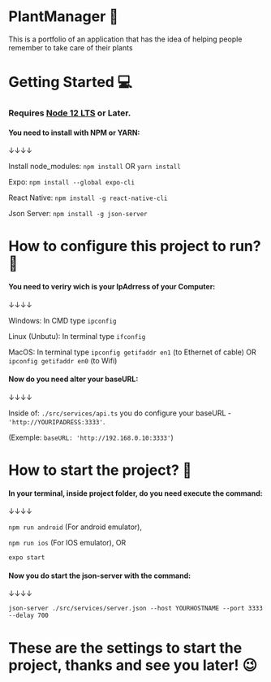 # PlantManager 🌱
This is a portfolio of an application that has the idea of helping people remember to take care of their plants

# Getting Started 💻

### Requires [Node 12 LTS](https://nodejs.org/en/download/) or Later.
#### You need to install with NPM or YARN:

↓↓↓↓


Install node_modules: `npm install` OR `yarn install`

Expo: `npm install --global expo-cli`

React Native: `npm install -g react-native-cli`

Json Server: `npm install -g json-server`

# How to configure this project to run? 🤔

#### You need to veriry wich is your IpAdrress of your Computer:

↓↓↓↓                                                                                     


Windows: In CMD type `ipconfig`

Linux (Unbutu): In terminal type `ifconfig`

MacOS: In terminal type `ipconfig getifaddr en1` (to Ethernet of cable) OR `ipconfig getifaddr en0` (to Wifi)

#### Now do you need alter your baseURL:

↓↓↓↓


Inside of: `./src/services/api.ts` you do configure your baseURL - `'http://YOURIPADRESS:3333'`.

(Exemple: `baseURL: 'http://192.168.0.10:3333'`)

# How to start the project? 🤔

#### In your terminal, inside project folder, do you need execute the command:

↓↓↓↓


`npm run android` (For android emulator), 

`npm run ios` (For IOS emulator), OR 

`expo start`

#### Now you do start the json-server with the command:

↓↓↓↓


`json-server ./src/services/server.json --host YOURHOSTNAME --port 3333 --delay 700`


# These are the settings to start the project, thanks and see you later! 😉



